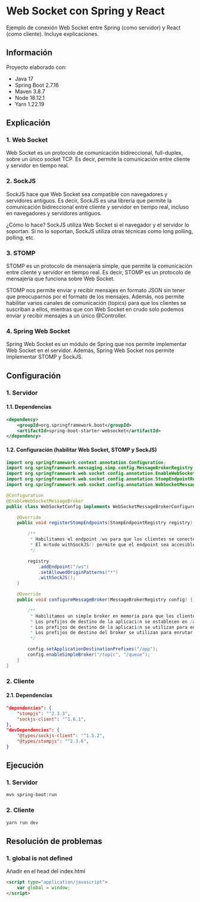 # Web Socket con Spring y React

Ejemplo de conexión Web Socket entre Spring (como servidor) y React (como cliente).
Incluye explicaciones.

## Información

Proyecto elaborado con:
- Java 17
- Spring Boot 2.7.16
- Maven 3.8.7
- Node 18.12.1
- Yarn 1.22.19

## Explicación

### 1. Web Socket

Web Socket es un protocolo de comunicación bidireccional, full-duplex, sobre un único socket TCP. Es decir, permite la comunicación entre cliente y servidor en tiempo real. 

### 2. SockJS

SockJS hace que Web Socket sea compatible con navegadores y servidores antiguos. Es decir, SockJS es una librería que permite la comunicación bidireccional entre cliente y servidor en tiempo real, incluso en navegadores y servidores antiguos.

¿Cómo lo hace? SockJS utiliza Web Socket si el navegador y el servidor lo soportan. Si no lo soportan, SockJS utiliza otras técnicas como long polling, polling, etc.

### 3. STOMP

STOMP es un protocolo de mensajería simple, que permite la comunicación entre cliente y servidor en tiempo real. Es decir, STOMP es un protocolo de mensajería que funciona sobre Web Socket.

STOMP nos permite enviar y recibir mensajes en formato JSON sin tener que preocuparnos por el formato de los mensajes. Además, nos permite habilitar varios canales de comunicación (topics) para que los clientes se suscriban a ellos, mientras que con Web Socket en crudo solo podemos enviar y recibir mensajes a un único @Controller.

### 4. Spring Web Socket

Spring Web Socket es un módulo de Spring que nos permite implementar Web Socket en el servidor. Además, Spring Web Socket nos permite implementar STOMP y SockJS.

## Configuración

### 1. Servidor

#### 1.1. Dependencias

```xml
<dependency>
    <groupId>org.springframework.boot</groupId>
    <artifactId>spring-boot-starter-websocket</artifactId>
</dependency>
```

#### 1.2. Configuración (habilitar Web Socket, STOMP y SockJS)

```java
import org.springframework.context.annotation.Configuration;
import org.springframework.messaging.simp.config.MessageBrokerRegistry;
import org.springframework.web.socket.config.annotation.EnableWebSocketMessageBroker;
import org.springframework.web.socket.config.annotation.StompEndpointRegistry;
import org.springframework.web.socket.config.annotation.WebSocketMessageBrokerConfigurer;

@Configuration
@EnableWebSocketMessageBroker
public class WebSocketConfig implements WebSocketMessageBrokerConfigurer {

	@Override
	public void registerStompEndpoints(StompEndpointRegistry registry) {

        /**
         * Habilitamos el endpoint /ws para que los clientes se conecten a él.
         * El método withSockJS() permite que el endpoint sea accesible por clientes que no soportan WebSockets.
         */

		registry
            .addEndpoint("/ws")
            .setAllowedOriginPatterns("*")
            .withSockJS();
	}

	@Override
	public void configureMessageBroker(MessageBrokerRegistry config) {

        /**
         * Habilitamos un simple broker en memoria para que los clientes puedan suscribirse a los mensajes.
         * Los prefijos de destino de la aplicación se establecen en /app y los prefijos de destino del broker se establecen en /topic y /queue.
         * Los prefijos de destino de la aplicación se utilizan para enrutar mensajes entrantes desde clientes a métodos de controlador de mensajes anotados con @MessageMapping.
         * Los prefijos de destino del broker se utilizan para enrutar mensajes desde el broker a los clientes.
         */

		config.setApplicationDestinationPrefixes("/app"); 
		config.enableSimpleBroker("/topic", "/queue"); 
	}
}
```

### 2. Cliente

#### 2.1. Dependencias

```json
"dependencies": {
    "stompjs": "^2.3.3",
    "sockjs-client": "^1.6.1",
},
"devDependencies": {
    "@types/sockjs-client": "^1.5.2",
    "@types/stompjs": "^2.3.6",
}
```

## Ejecución

### 1. Servidor

```bash
mvn spring-boot:run
```

### 2. Cliente

```bash
yarn run dev
```

## Resolución de problemas

### 1. global is not defined

Añadir en el head del index.html

```html
<script type="application/javascript">
    var global = window;
</script>
```